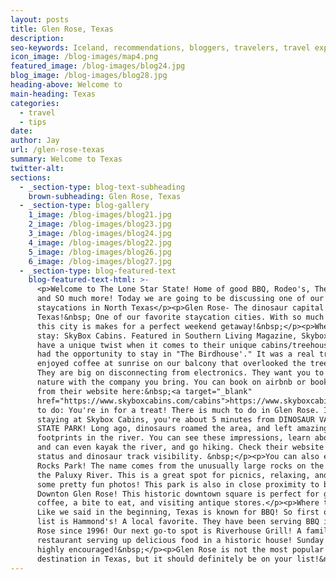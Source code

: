 ```yaml
---
layout: posts
title: Glen Rose, Texas
description:
seo-keywords: Iceland, recommendations, bloggers, travelers, travel experts, iceland tours,
icon_image: /blog-images/map4.png
featured_image: /blog-images/blog24.jpg
blog_image: /blog-images/blog28.jpg
heading-above: Welcome to
main-heading: Texas
categories:
  - travel
  - tips
date:
author: Jay
url: /glen-rose-texas
summary: Welcome to Texas
twitter-alt:
sections:
  - _section-type: blog-text-subheading
    brown-subheading: Glen Rose, Texas
  - _section-type: blog-gallery
    1_image: /blog-images/blog21.jpg
    2_image: /blog-images/blog23.jpg
    3_image: /blog-images/blog24.jpg
    4_image: /blog-images/blog22.jpg
    5_image: /blog-images/blog26.jpg
    6_image: /blog-images/blog27.jpg
  - _section-type: blog-featured-text
    blog-featured-text-html: >-
      <p>Welcome to The Lone Star State! Home of good BBQ, Rodeo's, The Alamo,
      and SO much more! Today we are going to be discussing one of our favorite
      staycations in North Texas</p><p>Glen Rose- The dinosaur capital of
      Texas!&nbsp; One of our favorite staycation cities. With so much to offer,
      this city is makes for a perfect weekend getaway!&nbsp;</p><p>Where to
      stay: SkyBox Cabins. Featured in Southern Living Magazine, Skybox Cabins
      have a unique twist when it comes to their unique cabins/treehouses. We
      had the opportunity to stay in "The Birdhouse'." It was a real treat! We
      enjoyed coffee at sunrise on our balcony that overlooked the treetops!
      They are big on disconnecting from electronics. They want you to enjoy
      nature with the company you bring. You can book on airbnb or book directly
      from their website here:&nbsp;<a target="_blank"
      href="https://www.skyboxcabins.com/cabins">https://www.skyboxcabins.com/cabins</a></p><p>What
      to do: You're in for a treat! There is much to do in Glen Rose. If you're
      staying at Skybox Cabins, you're about 5 minutes from DINOSAUR VALLEY
      STATE PARK! Long ago, dinosaurs roamed the area, and left amazing
      footprints in the river. You can see these impressions, learn about them,
      and can even kayak the river, and go hiking. Check their website for trail
      status and dinosaur track visibility. &nbsp;</p><p>You can also enjoy Big
      Rocks Park! The name comes from the unusually large rocks on the banks of
      the Paluxy River. This is a great spot for picnics, relaxing, and taking
      some pretty fun photos! This park is also in close proximity to beautiful
      Downton Glen Rose! This historic downtown square is perfect for grabbing
      coffee, a bite to eat, and visiting antique stores.</p><p>Where to eat:
      Like we said in the beginning, Texas is known for BBQ! So first on our
      list is Hammond's! A local favorite. They have been serving BBQ in Glen
      Rose since 1996! Our next go-to spot is Riverhouse Grill! A family owned
      restaurant serving up delicious food in a historic house! Sunday brunch is
      highly encouraged!&nbsp;</p><p>Glen Rose is not the most popular
      destination in Texas, but it should definitely be on your list!&nbsp;</p>
---
```

